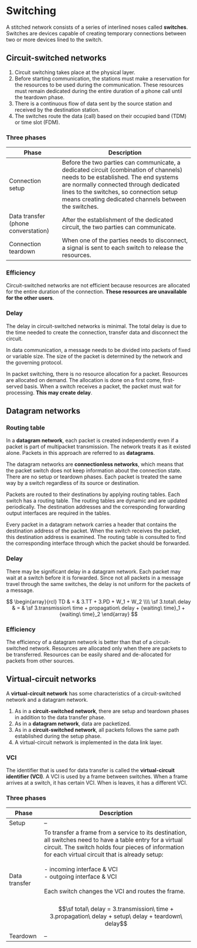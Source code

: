 # Switching

A stitched network consists of a series of interlined noses called **switches**.
Switches are devices capable of creating temporary connections between two or
more devices lined to the switch.

## Circuit-switched networks

1. Circuit switching takes place at the physical layer.
2. Before starting communication, the stations must make a reservation for the
  resources to be used during the communication. These resources must remain
  dedicated during the entire duration of a phone call until the teardown phase.
3. There is a continuous flow of data sent by the source station and received by
  the destination station.
4. The switches route the data (call) based on their occupied band (TDM) or time
  slot (FDM).

### Three phases

| Phase | Description |
| --- | --- |
| Connection setup | Before the two parties can communicate, a dedicated circuit (combination of channels) needs to be established. The end systems are normally connected through dedicated lines to the switches, so connection setup means creating dedicated channels between the switches. |
| Data transfer (phone converstation) | After the establishment of the dedicated circuit, the two parties can communicate. |
| Connection teardown | When one of the parties needs to disconnect, a signal is sent to each switch to release the resources. |

### Efficiency

Circuit-switched networks are not efficient because resources are allocated for
the entire duration of the connection. **These resources are unavailable for the
other users**.

### Delay

The delay in circuit-switched networks is minimal. The total delay is due to the
time needed to create the connection, transfer data and disconnect the circuit.

In data communication, a message needs to be divided into packets of fixed or
variable size. The size of the packet is determined by the network and the
governing protocol.

In packet switching, there is no resource allocation for a packet. Resources are
allocated on demand. The allocation is done on a first come, first-served basis.
When a switch receives a packet, the packet must wait for processing. **This may
create delay**.

## Datagram networks

### Routing table

In a **datagram network**, each packet is created independently even if a packet
is part of multipacket transmission. The network treats it as it existed alone.
Packets in this approach are referred to as **datagrams**.

The datagram networks are **connectionless networks**, which means that the
packet switch does not keep information about the connection state. There are no
setup or teardown phases. Each packet is treated the same way by a switch
regardless of its source or destination.

Packets are routed to their destinations by applying routing tables. Each switch
has a routing table. The routing tables are dynamic and are updated
periodically. The destination addresses and the corresponding forwarding output
interfaces are required in the tables.

Every packet in a datagram network carries a header that contains the
destination address of the packet. When the switch receives the packet, this
destination address is examined. The routing table is consulted to find the
corresponding interface through which the packet should be forwarded.

### Delay

There may be significant delay in a datagram network. Each packet may wait at a
switch before it is forwarded. Since not all packets in a message travel through
the same switches, the delay is not uniform for the packets of a message.

$$
\begin{array}{rcl}
  TD & = & 3.TT + 3.PD + W_1 + W_2 \\\\
  \sf 3.total\ delay & = & \sf 3.transmission\ time + propagation\ delay + {waiting\ time}_1 + {waiting\ time}_2
\end{array}
$$

### Efficiency

The efficiency of a datagram network is better than that of a circuit-switched
network. Resources are allocated only when there are packets to be transferred.
Resources can be easily shared and de-allocated for packets from other sources.

## Virtual-circuit networks

A **virtual-circuit network** has some characteristics of a circuit-switched
network and a datagram network.

1. As in a **circuit-switched network**, there are setup and teardown phases in
  addition to the data transfer phase.
2. As in a **datagram network**, data are packetized.
3. As in a **circuit-switched network**, all packets follows the same path
  established during the setup phase.
4. A virtual-circuit network is implemented in the data link layer.

### VCI

The identifier that is used for data transfer is called the **virtual-circuit
identifier (VCI)**. A VCI is used by a frame between switches. When a frame
arrives at a switch, it has certain VCI. When is leaves, it has a different VCI.

### Three phases

| Phase | Description |
| --- | --- |
| Setup | &ndash; |
| Data transfer | To transfer a frame from a service to its destination, all switches need to have a table entry for a virtual circuit. The switch holds four pieces of information for each virtual circuit that is already setup:<br><br>- incoming interface & VCI<br>- outgoing interface & VCI<br><br>Each switch changes the VCI and routes the frame.<br><br>$$\sf total\ delay = 3.transmission\ time + 3.propagation\ delay + setup\ delay + teardown\ delay$$ |
| Teardown | &ndash; |
